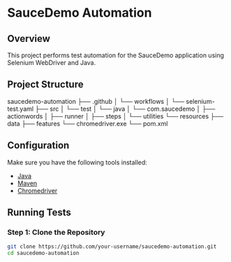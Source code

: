 # SauceDemo Automation

## Overview

This project performs test automation for the SauceDemo application using Selenium WebDriver and Java.

## Project Structure

saucedemo-automation
├── .github
│   └── workflows
│       └── selenium-test.yaml
├── src
│   └── test
│       └── java
│           └── com.saucedemo
│               ├── actionwords
│               ├── runner
│               ├── steps
│               └── utilities
└── resources
    ├── data
    ├── features
    └── chromedriver.exe
└── pom.xml


## Configuration

Make sure you have the following tools installed:

- [Java](https://www.java.com/)
- [Maven](https://maven.apache.org/)
- [Chromedriver](https://sites.google.com/chromium.org/driver/)

## Running Tests

### Step 1: Clone the Repository

```bash
git clone https://github.com/your-username/saucedemo-automation.git
cd saucedemo-automation

